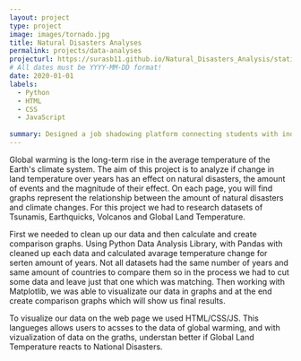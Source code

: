 ```yaml
---
layout: project
type: project
image: images/tornado.jpg
title: Natural Disasters Analyses
permalink: projects/data-analyses
projecturl: https://surasb11.github.io/Natural_Disasters_Analysis/static/index.html
# All dates must be YYYY-MM-DD format!
date: 2020-01-01
labels:
  - Python
  - HTML
  - CSS
  - JavaScript
  
summary: Designed a job shadowing platform connecting students with industry professionals.
---
```



Global warming is the long-term rise in the average temperature of the Earth's climate system. The aim of this project is to analyze if change in land temperature over years has an effect on natural disasters, the amount of events and the magnitude of their effect.
On each page, you will find graphs represent the relationship between the amount of natural disasters and climate changes. For this project we had to research datasets of Tsunamis, Earthquicks, Volcanos and Global Land Temperature. 

First we needed to clean up our data and then calculate and create comparison graphs. Using Python Data Analysis Library,   with Pandas with cleaned up each data and calculated avarage temperature change for serten amount of years. Not all datasets had the same number of years and same amount of countries to compare them so in the process we had to cut some data and leave just that one which was matching. Then working with Matplotlib, we was able to visualizate our data in graphs and at the end create comparison graphs which will show us final results. 

To visualize our data on the web page we used HTML/CSS/JS. This langueges allows users to acsses to the data of global warming, and with vizualization of data on the graths, understan better if Global Land Temperature reacts to National Disasters.
